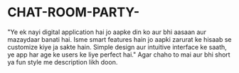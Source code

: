 # CHAT-ROOM-PARTY-
  "Ye ek nayi digital application hai jo aapke din ko aur bhi aasaan aur mazaydaar banati hai. Isme smart features hain jo aapki zarurat ke hisaab se customize kiye ja sakte hain. Simple design aur intuitive interface ke saath, ye app har age ke users ke liye perfect hai."  Agar chaho to mai aur bhi short ya fun style me description likh doon.
